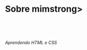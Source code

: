 <!DOCTYPE html>
<html>
  <head>
    <link rel="stylesheet" href="minhapagina.css">
    <title>Minha Página</title>
  </head>
  <body>
    <div>
      <h1 id="titulo"><strong>Sobre mim</strong>strong></h1>
      <br>
      <br>
      <br>
      <p class="subtitulo"><em>Aprendendo HTML e CSS</em></p>
    </div>
  </body>
</html>
